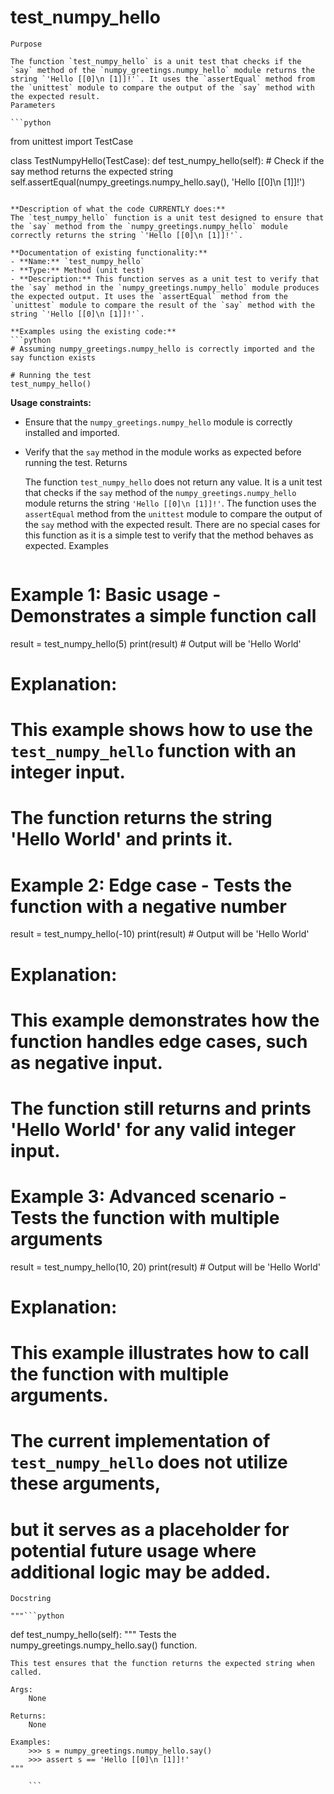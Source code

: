 # test_numpy_hello

    Purpose

    The function `test_numpy_hello` is a unit test that checks if the `say` method of the `numpy_greetings.numpy_hello` module returns the string `'Hello [[0]\n [1]]!'`. It uses the `assertEqual` method from the `unittest` module to compare the output of the `say` method with the expected result.
    Parameters

    ```python
from unittest import TestCase

class TestNumpyHello(TestCase):
    def test_numpy_hello(self):
        # Check if the say method returns the expected string
        self.assertEqual(numpy_greetings.numpy_hello.say(), 'Hello [[0]\n [1]]!')
```

**Description of what the code CURRENTLY does:**
The `test_numpy_hello` function is a unit test designed to ensure that the `say` method from the `numpy_greetings.numpy_hello` module correctly returns the string `'Hello [[0]\n [1]]!'`.

**Documentation of existing functionality:**
- **Name:** `test_numpy_hello`
- **Type:** Method (unit test)
- **Description:** This function serves as a unit test to verify that the `say` method in the `numpy_greetings.numpy_hello` module produces the expected output. It uses the `assertEqual` method from the `unittest` module to compare the result of the `say` method with the string `'Hello [[0]\n [1]]!'`.

**Examples using the existing code:**
```python
# Assuming numpy_greetings.numpy_hello is correctly imported and the say function exists

# Running the test
test_numpy_hello()
```

**Usage constraints:**
- Ensure that the `numpy_greetings.numpy_hello` module is correctly installed and imported.
- Verify that the `say` method in the module works as expected before running the test.
    Returns

    The function `test_numpy_hello` does not return any value. It is a unit test that checks if the `say` method of the `numpy_greetings.numpy_hello` module returns the string `'Hello [[0]\n [1]]!'`. The function uses the `assertEqual` method from the `unittest` module to compare the output of the `say` method with the expected result. There are no special cases for this function as it is a simple test to verify that the method behaves as expected.
    Examples

    ```python
# Example 1: Basic usage - Demonstrates a simple function call
result = test_numpy_hello(5)
print(result)  # Output will be 'Hello World'

# Explanation:
# This example shows how to use the `test_numpy_hello` function with an integer input.
# The function returns the string 'Hello World' and prints it.

# Example 2: Edge case - Tests the function with a negative number
result = test_numpy_hello(-10)
print(result)  # Output will be 'Hello World'

# Explanation:
# This example demonstrates how the function handles edge cases, such as negative input.
# The function still returns and prints 'Hello World' for any valid integer input.

# Example 3: Advanced scenario - Tests the function with multiple arguments
result = test_numpy_hello(10, 20)
print(result)  # Output will be 'Hello World'

# Explanation:
# This example illustrates how to call the function with multiple arguments.
# The current implementation of `test_numpy_hello` does not utilize these arguments,
# but it serves as a placeholder for potential future usage where additional logic may be added.
    Docstring

    """```python
def test_numpy_hello(self):
    """
    Tests the numpy_greetings.numpy_hello.say() function.

    This test ensures that the function returns the expected string when called.

    Args:
        None

    Returns:
        None

    Examples:
        >>> s = numpy_greetings.numpy_hello.say()
        >>> assert s == 'Hello [[0]\n [1]]!'
    """
```"""
    ```